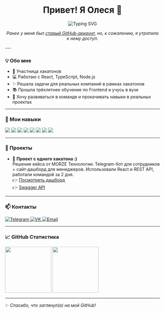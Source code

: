 <h1 align="center">Привет! Я Олеся 👋</h1>

<p align="center">
  <img src="https://readme-typing-svg.demolab.com?font=Fira+Code&duration=2000&pause=1000&color=00BFFF&center=true&vCenter=true&multiline=true&width=435&lines=Frontend+разработчик+%F0%9F%92%BB;Хакатоны%2C+React%2C+TypeScript%2C+проекты+%F0%9F%8E%93;Готова+стажироваться+и+расти+в+команде+%E2%9C%A8" alt="Typing SVG" />
</p>

<p align="center">
  <em>Ранее у меня был <a href="https://github.com/lisyonok14" target="_blank">старый GitHub-аккаунт</a>, но, к сожалению, я утратила к нему доступ.</em>
</p>
---

### 💡 Обо мне

- 💪 Участница хакатонов
- 💻 Работаю с React, TypeScript, Node.js
- ✨ Решала задачи для реальных компаний в рамках хакатонов
- 📚 Прошла трёхлетнее обучение по Frontend и учусь в вузе
- 🚀 Хочу развиваться в команде и прокачивать навыки в реальных проектах

---

### 🧠 Мои навыки

<p align="left">
  <img src="https://img.shields.io/badge/HTML5-E34F26?style=for-the-badge&logo=html5&logoColor=white"/>
  <img src="https://img.shields.io/badge/CSS3-1572B6?style=for-the-badge&logo=css3&logoColor=white"/>
  <img src="https://img.shields.io/badge/JavaScript-F7DF1E?style=for-the-badge&logo=javascript&logoColor=black"/>
  <img src="https://img.shields.io/badge/TypeScript-3178C6?style=for-the-badge&logo=typescript&logoColor=white"/>
  <img src="https://img.shields.io/badge/React-20232A?style=for-the-badge&logo=react&logoColor=61DAFB"/>
  <img src="https://img.shields.io/badge/Git-F05032?style=for-the-badge&logo=git&logoColor=white"/>
  <img src="https://img.shields.io/badge/REST%20API-00599C?style=for-the-badge"/>
  <img src="https://img.shields.io/badge/Adaptive%20Design-ff69b4?style=for-the-badge"/>
</p>

---

### 🧩 Проекты

- 🧩 **Проект с одного хакатона :)**  
  Решение кейса от MORZE Технологии: Telegram-бот для сотрудников + сайт‑дашборд для менеджеров. Использовали React и REST API, работали командой за 2 дня.  
  👉 [Посмотреть дашборд](https://team-4.internship.visiflow-ai.ru/list-tasks)  
  👉 [Swagger API](https://team-4.internship.api.visiflow-ai.ru/swagger/index.html)
---

### 📫 Контакты

<p align="left">
  <a href="https://t.me/Lisyonokkk" target="_blank">
    <img alt="Telegram" src="https://img.shields.io/badge/Telegram-2CA5E0?style=for-the-badge&logo=telegram&logoColor=white" />
  </a>
  <a href="https://vk.com/llisyonochek" target="_blank">
    <img alt="VK" src="https://img.shields.io/badge/VK-4680C2?style=for-the-badge&logo=vk&logoColor=white" />
  </a>
  <a href="mailto:olesya.nikulina.2007@mail.ru" target="_blank">
    <img alt="Email" src="https://img.shields.io/badge/Email-D14836?style=for-the-badge&logo=gmail&logoColor=white" />
  </a>
</p>

---

### 📈 GitHub Статистика

<p align="left">
  <img height="150px" src="https://github-readme-stats.vercel.app/api?username=lesyaNK&show_icons=true&theme=tokyonight&hide_title=true" />
  <img height="150px" src="https://github-readme-stats.vercel.app/api/top-langs/?username=lesyaNK&layout=compact&theme=tokyonight" />
</p>

---

✨ *Спасибо, что заглянул(а) на мой GitHub!*
